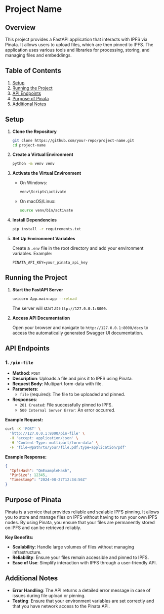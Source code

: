 # Project Name

## Overview

This project provides a FastAPI application that interacts with IPFS via Pinata. It allows users to upload files, which are then pinned to IPFS. The application uses various tools and libraries for processing, storing, and managing files and embeddings.

## Table of Contents

1. [Setup](#setup)
2. [Running the Project](#running-the-project)
3. [API Endpoints](#api-endpoints)
4. [Purpose of Pinata](#purpose-of-pinata)
5. [Additional Notes](#additional-notes)

## Setup

1. **Clone the Repository**

    ```bash
    git clone https://github.com/your-repo/project-name.git
    cd project-name
    ```

2. **Create a Virtual Environment**

    ```bash
    python -m venv venv
    ```

3. **Activate the Virtual Environment**

    - On Windows:

        ```bash
        venv\Scripts\activate
        ```

    - On macOS/Linux:

        ```bash
        source venv/bin/activate
        ```

4. **Install Dependencies**

    ```bash
    pip install -r requirements.txt
    ```

5. **Set Up Environment Variables**

    Create a `.env` file in the root directory and add your environment variables. Example:

    ```env
    PINATA_API_KEY=your_pinata_api_key
    ```

## Running the Project

1. **Start the FastAPI Server**

    ```bash
    uvicorn App.main:app --reload
    ```

    The server will start at `http://127.0.0.1:8000`.

2. **Access API Documentation**

    Open your browser and navigate to `http://127.0.0.1:8000/docs` to access the automatically generated Swagger UI documentation.

## API Endpoints

### 1. `/pin-file`

- **Method**: `POST`
- **Description**: Uploads a file and pins it to IPFS using Pinata.
- **Request Body**: Multipart form-data with file.
- **Parameters**:
    - `file` (required): The file to be uploaded and pinned.
- **Responses**:
    - `201 Created`: File successfully pinned to IPFS.
    - `500 Internal Server Error`: An error occurred.

**Example Request:**

```bash
curl -X 'POST' \
  'http://127.0.0.1:8000/pin-file' \
  -H 'accept: application/json' \
  -H 'Content-Type: multipart/form-data' \
  -F 'file=@path/to/your/file.pdf;type=application/pdf'
```

**Example Response:**

```json
{
  "IpfsHash": "QmExampleHash",
  "PinSize": 12345,
  "Timestamp": "2024-08-27T12:34:56Z"
}
```

## Purpose of Pinata

Pinata is a service that provides reliable and scalable IPFS pinning. It allows you to store and manage files on IPFS without having to run your own IPFS nodes. By using Pinata, you ensure that your files are permanently stored on IPFS and can be retrieved reliably.

**Key Benefits:**

- **Scalability**: Handle large volumes of files without managing infrastructure.
- **Reliability**: Ensure your files remain accessible and pinned to IPFS.
- **Ease of Use**: Simplify interaction with IPFS through a user-friendly API.

## Additional Notes

- **Error Handling**: The API returns a detailed error message in case of issues during file upload or pinning.
- **Testing**: Ensure that your environment variables are set correctly and that you have network access to the Pinata API.